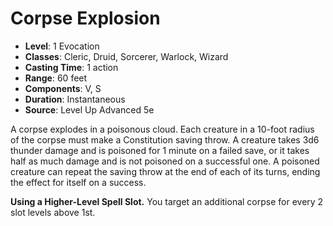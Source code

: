 # Corpse Explosion

- **Level**: 1 Evocation
- **Classes**: Cleric, Druid, Sorcerer, Warlock, Wizard
- **Casting Time**: 1 action
- **Range**: 60 feet
- **Components**: V, S
- **Duration**: Instantaneous
- **Source**: Level Up Advanced 5e

A corpse explodes in a poisonous cloud. Each creature in a 10-foot radius of the corpse must make a Constitution saving throw. A creature takes 3d6 thunder damage and is poisoned for 1 minute on a failed save, or it takes half as much damage and is not poisoned on a successful one. A poisoned creature can repeat the saving throw at the end of each of its turns, ending the effect for itself on a success.

**Using a Higher-Level Spell Slot.** You target an additional corpse for every 2 slot levels above 1st.
